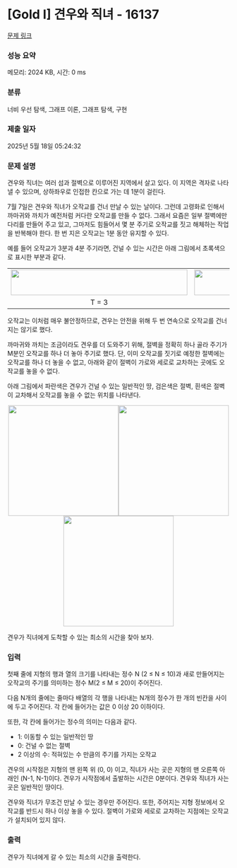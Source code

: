 # [Gold I] 견우와 직녀 - 16137 

[문제 링크](https://www.acmicpc.net/problem/16137) 

### 성능 요약

메모리: 2024 KB, 시간: 0 ms

### 분류

너비 우선 탐색, 그래프 이론, 그래프 탐색, 구현

### 제출 일자

2025년 5월 18일 05:24:32

### 문제 설명

<p>견우와 직녀는 여러 섬과 절벽으로 이루어진 지역에서 살고 있다. 이 지역은 격자로 나타낼 수 있으며, 상하좌우로 인접한 칸으로 가는 데 1분이 걸린다.</p>

<p>7월 7일은 견우와 직녀가 오작교를 건너 만날 수 있는 날이다. 그런데 고령화로 인해서 까마귀와 까치가 예전처럼 커다란 오작교를 만들 수 없다. 그래서 요즘은 일부 절벽에만 다리를 만들어 주고 있고, 그마저도 힘들어서 몇 분 주기로 오작교를 짓고 해체하는 작업을 반복해야 한다. 한 번 지은 오작교는 1분 동안 유지할 수 있다.</p>

<p>예를 들어 오작교가 3분과 4분 주기라면, 건널 수 있는 시간은 아래 그림에서 초록색으로 표시한 부분과 같다.</p>

<table class="table table-bordered" style="width: 100%;">
	<tbody>
		<tr>
			<td style="text-align: center;"><img alt="" src="https://upload.acmicpc.net/ec16292c-82ee-4005-9396-68b7a6553bf0/-/preview/" style="width: 400px; height: 58px;"></td>
			<td style="text-align: center;"><img alt="" src="https://upload.acmicpc.net/0b4fc5d2-e569-42eb-8aed-7217c1cbe58a/-/preview/" style="width: 400px; height: 58px;"></td>
		</tr>
		<tr>
			<td style="text-align: center;">T = 3</td>
			<td style="text-align: center;">T = 4</td>
		</tr>
	</tbody>
</table>

<p>오작교는 이처럼 매우 불안정하므로, 견우는 안전을 위해 두 번 연속으로 오작교를 건너지는 않기로 했다.</p>

<p>까마귀와 까치는 조금이라도 견우를 더 도와주기 위해, 절벽을 정확히 하나 골라 주기가 M분인 오작교를 하나 더 놓아 주기로 했다. 단, 이미 오작교를 짓기로 예정한 절벽에는 오작교를 하나 더 놓을 수 없고, 아래와 같이 절벽이 가로와 세로로 교차하는 곳에도 오작교를 놓을 수 없다.</p>

<p>아래 그림에서 파란색은 견우가 건널 수 있는 일반적인 땅, 검은색은 절벽, 흰색은 절벽이 교차해서 오작교를 놓을 수 없는 위치를 나타낸다.</p>

<p style="text-align: center;"><img alt="" src="https://upload.acmicpc.net/478968f8-19f0-4605-9644-94b1cd89c378/-/preview/" style="width: 250px; height: 250px;"><img alt="" src="https://upload.acmicpc.net/e3614d8e-4d04-44ea-9dbb-07e4a2f23328/-/preview/" style="width: 250px; height: 250px;"><img alt="" src="https://upload.acmicpc.net/362105a1-75ca-4286-8f63-684daf820c92/-/preview/" style="width: 250px; height: 250px;"></p>

<p>견우가 직녀에게 도착할 수 있는 최소의 시간을 찾아 보자.</p>

### 입력 

 <p>첫째 줄에 지형의 행과 열의 크기를 나타내는 정수 N (2 ≤ N ≤ 10)과 새로 만들어지는 오작교의 주기를 의미하는 정수 M(2 ≤ M ≤ 20)이 주어진다.</p>

<p>다음 N개의 줄에는 줄마다 배열의 각 행을 나타내는 N개의 정수가 한 개의 빈칸을 사이에 두고 주어진다. 각 칸에 들어가는 값은 0 이상 20 이하이다.</p>

<p>또한, 각 칸에 들어가는 정수의 의미는 다음과 같다.</p>

<ul>
	<li>1: 이동할 수 있는 일반적인 땅</li>
	<li>0: 건널 수 없는 절벽</li>
	<li>2 이상의 수: 적혀있는 수 만큼의 주기를 가지는 오작교</li>
</ul>

<p>견우의 시작점은 지형의 맨 왼쪽 위 (0, 0) 이고, 직녀가 사는 곳은 지형의 맨 오른쪽 아래인 (N-1, N-1)이다. 견우가 시작점에서 출발하는 시간은 0분이다. 견우와 직녀가 사는 곳은 일반적인 땅이다.</p>

<p>견우와 직녀가 무조건 만날 수 있는 경우만 주어진다. 또한, 주어지는 지형 정보에서 오작교를 반드시 하나 이상 놓을 수 있다. 절벽이 가로와 세로로 교차하는 지점에는 오작교가 설치되어 있지 않다.</p>

### 출력 

 <p>견우가 직녀에게 갈 수 있는 최소의 시간을 출력한다.</p>

